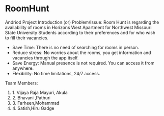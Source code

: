 # RoomHunt
Andriod Project
Introduction (or) Problem/Issue:
Room Hunt is regarding the availability of rooms in Horizons West Apartment for Northwest Missouri State University Students according to their preferences and for who wish to fill their vacancies.
<ul><li>	Save Time: There is no need of searching for rooms in person.</li>
<li>	Reduce stress: No worries about the rooms, you get information and vacancies through the app itself.</li>
<li>	Save Energy: Manual presence is not required. You can access it from anywhere.</li>
<li>  Flexibility: No time limitations, 24/7 access.
  </ul>
Team Members:
<ol>
  <li>1.	Vijaya Raja Mayuri, Akula </li>
<li>2.	Bhavani ,Pathuri </li>
<li>3.	Farheen,Mohammad </li>
<li>4.	Satish,Hiru Gadge </li>
  </ol>
